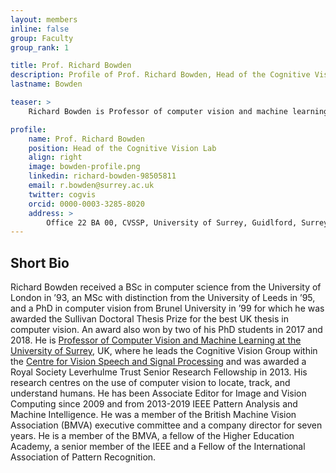 ```yaml
---
layout: members
inline: false
group: Faculty
group_rank: 1

title: Prof. Richard Bowden
description: Profile of Prof. Richard Bowden, Head of the Cognitive Vision Lab.
lastname: Bowden

teaser: >
    Richard Bowden is Professor of computer vision and machine learning at the University of Surrey where he leads the Cognitive Vision Lab within the Centre for Vision, Speech and Signal Processing.

profile:
    name: Prof. Richard Bowden
    position: Head of the Cognitive Vision Lab
    align: right
    image: bowden-profile.png
    linkedin: richard-bowden-98505811
    email: r.bowden@surrey.ac.uk
    twitter: cogvis
    orcid: 0000-0003-3285-8020
    address: >
        Office 22 BA 00, CVSSP, University of Surrey, Guidlford, Surrey, GU27XH<br />
---
```

## Short Bio
Richard Bowden received a BSc in computer science from the University of London in ’93, an MSc with distinction from the University of Leeds in ’95, and a PhD in computer vision from Brunel University in ’99 for which he was awarded the Sullivan Doctoral Thesis Prize for the best UK thesis in computer vision. An award also won by two of his PhD students in 2017 and 2018. He is [Professor of Computer Vision and Machine Learning at the University of Surrey](https://www.surrey.ac.uk/people/richard-bowden), UK, where he leads the Cognitive Vision Group within the [Centre for Vision Speech and Signal Processing](https://www.surrey.ac.uk/centre-vision-speech-signal-processing) and was awarded a Royal Society Leverhulme Trust Senior Research Fellowship in 2013. His research centres on the use of computer vision to locate, track, and understand humans. He has been Associate Editor for Image and Vision Computing since 2009 and from 2013-2019 IEEE Pattern Analysis and Machine Intelligence. He was a member of the British Machine Vision Association (BMVA) executive committee and a company director for seven years. He is a member of the BMVA, a fellow of the Higher Education Academy, a senior member of the IEEE and a Fellow of the International Association of Pattern Recognition.